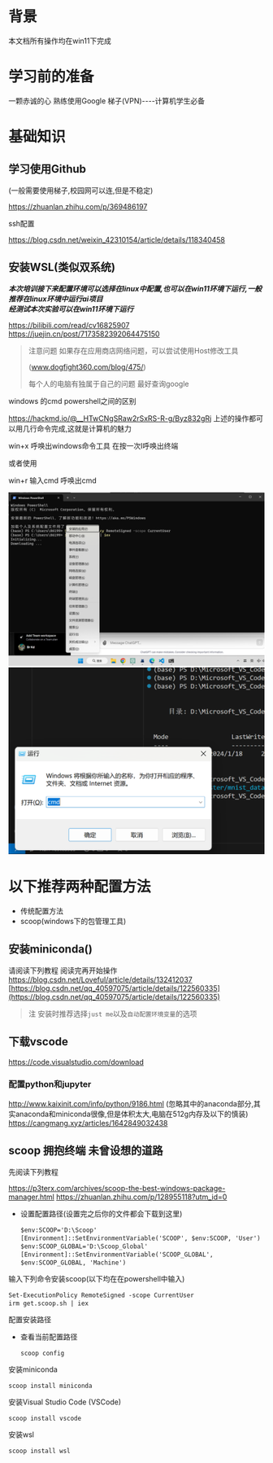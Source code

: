 # 背景
本文档所有操作均在win11下完成 
# 学习前的准备
一颗赤诚的心
熟练使用Google
梯子(VPN)----计算机学生必备

# 基础知识

## 学习使用Github
(一般需要使用梯子,校园网可以连,但是不稳定)  

<https://zhuanlan.zhihu.com/p/369486197>  

ssh配置  

<https://blog.csdn.net/weixin_42310154/article/details/118340458>

## 安装WSL(类似双系统)
___本次培训接下来配置环境可以选择在linux中配置,也可以在win11环境下运行,一般推荐在linux环境中运行ai项目___  
___经测试本次实验可以在win11环境下运行___  

<https://bilibili.com/read/cv16825907>
<https://juejin.cn/post/7173582392064475150>    

>
>注意问题 如果存在应用商店网络问题，可以尝试使用Host修改工具
>
>(www.dogfight360.com/blog/475/)
>
>每个人的电脑有独属于自己的问题 最好查询google

windows 的cmd powershell之间的区别  

<https://hackmd.io/@__HTwCNgSRaw2rSxRS-R-g/Byz832gRj>
上述的操作都可以用几行命令完成,这就是计算机的魅力  

win+x 呼唤出windows命令工具 在按一次I呼唤出终端  

或者使用   

win+r 输入cmd 呼唤出cmd  

![](img\1.png)
![](img\2.png)


# 以下推荐两种配置方法
- 传统配置方法
- scoop(windows下的包管理工具)


## 安装miniconda()
请阅读下列教程 
阅读完再开始操作
<https://blog.csdn.net/Loveful/article/details/132412037>
[https://blog.csdn.net/qq_40597075/article/details/122560335](https://blog.csdn.net/qq_40597075/article/details/122560335)
>注 安装时推荐选择`just me`以及`自动配置环境变量`的选项
## 下载vscode
<https://code.visualstudio.com/download>
### 配置python和jupyter
<http://www.kaixinit.com/info/python/9186.html> 
(忽略其中的anaconda部分,其实anaconda和miniconda很像,但是体积太大,电脑在512g内存及以下的慎装)
<https://cangmang.xyz/articles/1642849032438>


## scoop 拥抱终端 未曾设想的道路   

先阅读下列教程  

<https://p3terx.com/archives/scoop-the-best-windows-package-manager.html>
<https://zhuanlan.zhihu.com/p/128955118?utm_id=0>

- 设置配置路径(设置完之后你的文件都会下载到这里)
    ```
    $env:SCOOP='D:\Scoop'
    [Environment]::SetEnvironmentVariable('SCOOP', $env:SCOOP, 'User')
    $env:SCOOP_GLOBAL='D:\Scoop_Global'
    [Environment]::SetEnvironmentVariable('SCOOP_GLOBAL', $env:SCOOP_GLOBAL, 'Machine')
    ```
输入下列命令安装scoop(以下均在在powershell中输入)
```
Set-ExecutionPolicy RemoteSigned -scope CurrentUser
irm get.scoop.sh | iex
```
配置安装路径
- 查看当前配置路径
    ```
    scoop config
    ```


安装miniconda
```
scoop install miniconda
```
安装Visual Studio Code (VSCode)
```
scoop install vscode
```
安装wsl
```
scoop install wsl
```
